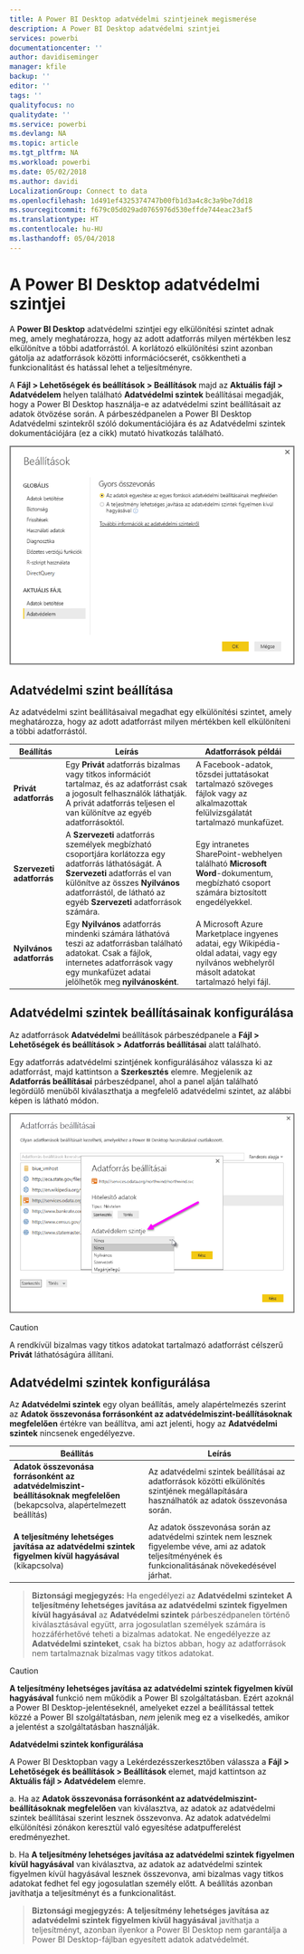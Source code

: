 ```yaml
---
title: A Power BI Desktop adatvédelmi szintjeinek megismerése
description: A Power BI Desktop adatvédelmi szintjei
services: powerbi
documentationcenter: ''
author: davidiseminger
manager: kfile
backup: ''
editor: ''
tags: ''
qualityfocus: no
qualitydate: ''
ms.service: powerbi
ms.devlang: NA
ms.topic: article
ms.tgt_pltfrm: NA
ms.workload: powerbi
ms.date: 05/02/2018
ms.author: davidi
LocalizationGroup: Connect to data
ms.openlocfilehash: 1d491ef4325374747b00fb1d3a4c8c3a9be7dd18
ms.sourcegitcommit: f679c05d029ad0765976d530effde744eac23af5
ms.translationtype: HT
ms.contentlocale: hu-HU
ms.lasthandoff: 05/04/2018
---
```

# <a name="power-bi-desktop-privacy-levels"></a>A Power BI Desktop adatvédelmi szintjei
A **Power BI Desktop** adatvédelmi szintjei egy elkülönítési szintet adnak meg, amely meghatározza, hogy az adott adatforrás milyen mértékben lesz elkülönítve a többi adatforrástól. A korlátozó elkülönítési szint azonban gátolja az adatforrások közötti információcserét, csökkentheti a funkcionalitást és hatással lehet a teljesítményre.

A **Fájl > Lehetőségek és beállítások > Beállítások** majd az **Aktuális fájl > Adatvédelem** helyen található **Adatvédelmi szintek** beállításai megadják, hogy a Power BI Desktop használja-e az adatvédelmi szint beállításait az adatok ötvözése során. A párbeszédpanelen a Power BI Desktop Adatvédelmi szintekről szóló dokumentációjára és az Adatvédelmi szintek dokumentációjára (ez a cikk) mutató hivatkozás található.

![](media/desktop-privacy-levels/desktop_privacylevels1.png)

## <a name="configure-a-privacy-level"></a>Adatvédelmi szint beállítása
Az adatvédelmi szint beállításaival megadhat egy elkülönítési szintet, amely meghatározza, hogy az adott adatforrást milyen mértékben kell elkülöníteni a többi adatforrástól.

| Beállítás | Leírás | Adatforrások példái |
| --- | --- | --- |
| **Privát adatforrás** |Egy **Privát** adatforrás bizalmas vagy titkos információt tartalmaz, és az adatforrást csak a jogosult felhasználók láthatják. A privát adatforrás teljesen el van különítve az egyéb adatforrásoktól. |A Facebook-adatok, tőzsdei juttatásokat tartalmazó szöveges fájlok vagy az alkalmazottak felülvizsgálatát tartalmazó munkafüzet. |
| **Szervezeti adatforrás** |A **Szervezeti** adatforrás személyek megbízható csoportjára korlátozza egy adatforrás láthatóságát. A **Szervezeti** adatforrás el van különítve az összes **Nyilvános** adatforrástól, de látható az egyéb **Szervezeti** adatforrások számára. |Egy intranetes SharePoint-webhelyen található **Microsoft Word**-dokumentum, megbízható csoport számára biztosított engedélyekkel. |
| **Nyilvános adatforrás** |Egy **Nyilvános** adatforrás mindenki számára láthatóvá teszi az adatforrásban található adatokat. Csak a fájlok, internetes adatforrások vagy egy munkafüzet adatai jelölhetők meg **nyilvánosként**. |A Microsoft Azure Marketplace ingyenes adatai, egy Wikipédia-oldal adatai, vagy egy nyilvános webhelyről másolt adatokat tartalmazó helyi fájl. |

## <a name="configure-privacy-level-settings"></a>Adatvédelmi szintek beállításainak konfigurálása
Az adatforrások **Adatvédelmi** beállítások párbeszédpanele a **Fájl > Lehetőségek és beállítások > Adatforrás beállításai** alatt található.

Egy adatforrás adatvédelmi szintjének konfigurálásához válassza ki az adatforrást, majd kattintson a **Szerkesztés** elemre. Megjelenik az **Adatforrás beállításai** párbeszédpanel, ahol a panel alján található legördülő menüből kiválaszthatja a megfelelő adatvédelmi szintet, az alábbi képen is látható módon.

![](media/desktop-privacy-levels/desktop_privacylevels2.png)

> [!CAUTION]
> A rendkívül bizalmas vagy titkos adatokat tartalmazó adatforrást célszerű **Privát** láthatóságúra állítani.
> 

## <a name="configure-privacy-levels"></a>Adatvédelmi szintek konfigurálása
Az **Adatvédelmi szintek** egy olyan beállítás, amely alapértelmezés szerint az **Adatok összevonása forrásonként az adatvédelmiszint-beállításoknak megfelelően** értékre van beállítva, ami azt jelenti, hogy az **Adatvédelmi szintek** nincsenek engedélyezve.

| Beállítás | Leírás |
| --- | --- |
| **Adatok összevonása forrásonként az adatvédelmiszint-beállításoknak megfelelően** (bekapcsolva, alapértelmezett beállítás) |Az adatvédelmi szintek beállításai az adatforrások közötti elkülönítés szintjének megállapítására használhatók az adatok összevonása során. |
| **A teljesítmény lehetséges javítása az adatvédelmi szintek figyelmen kívül hagyásával** (kikapcsolva) |Az adatok összevonása során az adatvédelmi szintek nem lesznek figyelembe véve, ami az adatok teljesítményének és funkcionalitásának növekedésével járhat. |

> **Biztonsági megjegyzés:** Ha engedélyezi az **Adatvédelmi szinteket** **A teljesítmény lehetséges javítása az adatvédelmi szintek figyelmen kívül hagyásával** az **Adatvédelmi szintek** párbeszédpanelen történő kiválasztásával együtt, arra jogosulatlan személyek számára is hozzáférhetővé teheti a bizalmas adatokat. Ne engedélyezze az **Adatvédelmi szinteket**, csak ha biztos abban, hogy az adatforrások nem tartalmaznak bizalmas vagy titkos adatokat.
> 
> 

> [!CAUTION]
> **A teljesítmény lehetséges javítása az adatvédelmi szintek figyelmen kívül hagyásával** funkció nem működik a Power BI szolgáltatásban. Ezért azoknál a Power BI Desktop-jelentéseknél, amelyeket ezzel a beállítással tettek közzé a Power BI szolgáltatásban, *nem* jelenik meg ez a viselkedés, amikor a jelentést a szolgáltatásban használják.
> 

**Adatvédelmi szintek konfigurálása**

A Power BI Desktopban vagy a Lekérdezésszerkesztőben válassza a **Fájl > Lehetőségek és beállítások > Beállítások** elemet, majd kattintson az **Aktuális fájl > Adatvédelem** elemre.

a. Ha az **Adatok összevonása forrásonként az adatvédelmiszint-beállításoknak megfelelően** van kiválasztva, az adatok az adatvédelmi szintek beállításai szerint lesznek összevonva. Az adatok adatvédelmi elkülönítési zónákon keresztül való egyesítése adatpufferelést eredményezhet.

b. Ha **A teljesítmény lehetséges javítása az adatvédelmi szintek figyelmen kívül hagyásával** van kiválasztva, az adatok az adatvédelmi szintek figyelmen kívül hagyásával lesznek összevonva, ami bizalmas vagy titkos adatokat fedhet fel egy jogosulatlan személy előtt. A beállítás azonban javíthatja a teljesítményt és a funkcionalitást.

> **Biztonsági megjegyzés:** **A teljesítmény lehetséges javítása az adatvédelmi szintek figyelmen kívül hagyásával** javíthatja a teljesítményt, azonban ilyenkor a Power BI Desktop nem garantálja a Power BI Desktop-fájlban egyesített adatok adatvédelmét.
> 
> 

